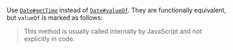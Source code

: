 Use [`Date#getTime`](https://developer.mozilla.org/en-US/docs/Web/JavaScript/Reference/Global_Objects/Date/getTime)
instead of [`Date#valueOf`](https://developer.mozilla.org/en-US/docs/Web/JavaScript/Reference/Global_Objects/Date/valueOf).
They are functionally equivalent, but `valueOf` is marked as follows:

> This method is usually called internally by JavaScript and not explicitly in
> code.

